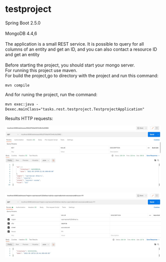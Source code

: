 # testproject
<div>Spring Boot 2.5.0</div><br/>
<div>MongoDB 4.4,6</div><br/>

<div>The application is a small REST service. It is possible to query 
for all columns of an entity and get an ID, and you can also contact
a resource ID and get an entity</div><br/>
<div>Before starting the project, you should start your mongo server.</div>
<div>For running this project use maven.</div>
<div>For build the project,go to directory with the project and run this command:</div>

```
mvn compile
```

<div>And for runing the project, run the command:</div>

```
mvn exec:java -Dexec.mainClass="tasks.rest.testproject.TestprojectApplication"
```

<div>Results HTTP requests:</div>

![Alt-текст](https://github.com/ExChristmas/testproject/blob/master/GETBYID.jpg?raw=true
"query results by id")

![Alt-текст](https://github.com/ExChristmas/testproject/blob/master/GETBYQUERY.jpg?raw=true
"query results by parameters")